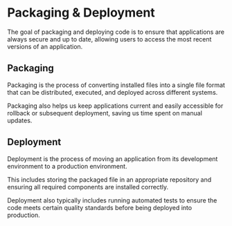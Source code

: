 # Packaging & Deployment

The goal of packaging and deploying code is to ensure that applications are always secure and up to date, allowing users to access the most recent versions of an application.

## Packaging

Packaging is the process of converting installed files into a single file format that can be distributed, executed, and deployed across different systems.

Packaging also helps us keep applications current and easily accessible for rollback or subsequent deployment, saving us time spent on manual updates.


## Deployment

Deployment is the process of moving an application from its development environment to a production environment.

This includes storing the packaged file in an appropriate repository and ensuring all required components are installed correctly.

Deployment also typically includes running automated tests to ensure the code meets certain quality standards before being deployed into production.
